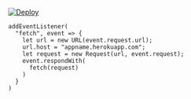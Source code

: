 ﻿[![Deploy](https://www.herokucdn.com/deploy/button.png)](https://dashboard.heroku.com/new?template=https://github.com/yykk6677/03242.git)

```
addEventListener(
  "fetch", event => {
    let url = new URL(event.request.url);
    url.host = "appname.herokuapp.com";
    let request = new Request(url, event.request);
    event.respondWith(
      fetch(request)
    )
  }
)
```
